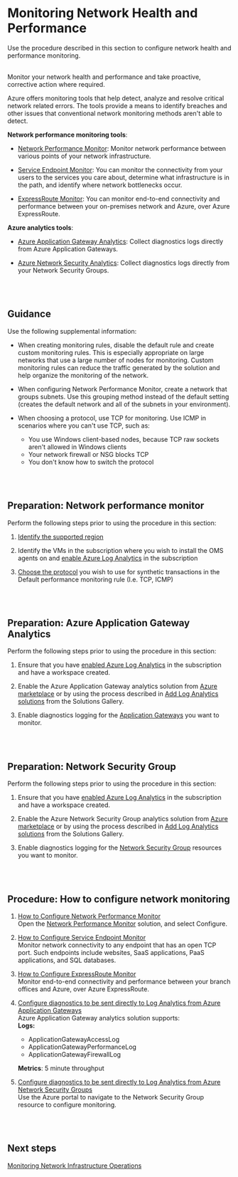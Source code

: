 # Monitoring Network Health and Performance
Use the procedure described in this section to configure network health and performance monitoring.
<br />
<br />

Monitor your network health and performance and take proactive, corrective action where required. 

Azure offers monitoring tools that help detect, analyze and resolve critical network related errors. The tools provide a means to identify breaches and other issues that conventional network monitoring methods aren't able to detect. 

**Network performance monitoring tools**:

- [Network Performance Monitor](https://docs.microsoft.com/en-us/azure/log-analytics/log-analytics-network-performance-monitor-performance-monitor): Monitor network performance between various points of your network infrastructure. 

- [Service Endpoint Monitor](https://docs.microsoft.com/en-us/azure/log-analytics/log-analytics-network-performance-monitor-service-endpoint): You can monitor the connectivity from your users to the services you care about, determine what infrastructure is in the path, and identify where network bottlenecks occur. 
	
- [ExpressRoute Monitor](https://docs.microsoft.com/en-us/azure/log-analytics/log-analytics-network-performance-monitor-expressroute): You can monitor end-to-end connectivity and performance between your on-premises network and Azure, over Azure ExpressRoute. 
	
	
**Azure analytics tools**:

- [Azure Application Gateway Analytics](https://docs.microsoft.com/en-us/azure/log-analytics/log-analytics-azure-networking-analytics#azure-application-gateway-analytics-solution-in-log-analytics): Collect diagnostics logs directly from Azure Application Gateways.
	
- [Azure Network Security Analytics](https://docs.microsoft.com/en-us/azure/log-analytics/log-analytics-azure-networking-analytics#azure-network-security-group-analytics-solution-in-log-analytics): Collect diagnostics logs directly from your Network Security Groups.
<br />
<br />

## Guidance
Use the following supplemental information:

- When creating monitoring rules, disable the default rule and create custom monitoring rules. This is especially appropriate on large networks that use a large number of nodes for monitoring. Custom monitoring rules can reduce the traffic generated by the solution and help organize the monitoring of the network.
	
- When configuring Network Performance Monitor, create a network that groups subnets. Use this grouping method instead of the default setting (creates the default network and all of the subnets in your environment).
	
- When choosing a protocol, use TCP for monitoring. Use ICMP in scenarios where you can't use TCP, such as:   
     - You use Windows client-based nodes, because TCP raw sockets aren't allowed in Windows clients  
     - Your network firewall or NSG blocks TCP  
     - You don't know how to switch the protocol  
<br />
<br />	

## Preparation: Network performance monitor
Perform the following steps prior to using the procedure in this section:

1. [Identify the supported region](https://docs.microsoft.com/en-us/azure/log-analytics/log-analytics-network-performance-monitor#supported-regions)
	
2. Identify the VMs in the subscription where you wish to install the OMS agents on and [enable Azure Log Analytics](https://docs.microsoft.com/en-us/azure/log-analytics/log-analytics-add-solutions) in the subscription
	
3. [Choose the protocol](https://docs.microsoft.com/en-us/azure/log-analytics/log-analytics-network-performance-monitor-performance-monitor#choose-the-protocol) you wish to use for synthetic transactions in the Default performance monitoring rule (I.e. TCP, ICMP)
<br />
<br />

## Preparation:  Azure Application Gateway Analytics
Perform the following steps prior to using the procedure in this section:

1. Ensure that you have [enabled Azure Log Analytics](https://docs.microsoft.com/en-us/azure/log-analytics/log-analytics-add-solutions) in the subscription and have a workspace created.
	
2. Enable the Azure Application Gateway analytics solution from [Azure marketplace](https://azuremarketplace.microsoft.com/en-us/marketplace/apps/microsoft.azureappgatewayanalyticsoms?tab=overview) or by using the process described in [Add Log Analytics solutions](https://docs.microsoft.com/en-us/azure/log-analytics/log-analytics-add-solutions) from the Solutions Gallery.
	
3. Enable diagnostics logging for the [Application Gateways](https://docs.microsoft.com/en-us/azure/application-gateway/application-gateway-diagnostics) you want to monitor.
<br />
<br />

## Preparation: Network Security Group
Perform the following steps prior to using the procedure in this section:

1. Ensure that you have [enabled Azure Log Analytics](https://docs.microsoft.com/en-us/azure/log-analytics/log-analytics-add-solutions) in the subscription and have a workspace created.
	
2. Enable the Azure Network Security Group analytics solution from [Azure marketplace](https://azuremarketplace.microsoft.com/en-us/marketplace/apps/microsoft.azureappgatewayanalyticsoms?tab=overview) or by using the process described in [Add Log Analytics solutions](https://docs.microsoft.com/en-us/azure/log-analytics/log-analytics-add-solutions) from the Solutions Gallery.
	
3. Enable diagnostics logging for the [Network Security Group](https://docs.microsoft.com/en-us/azure/virtual-network/virtual-network-nsg-manage-log) resources you want to monitor.
<br />
<br />

## Procedure:  How to configure network monitoring 

1. [How to Configure Network Performance Monitor](https://docs.microsoft.com/en-us/azure/log-analytics/log-analytics-network-performance-monitor-performance-monitor#configuration)  
     Open the [Network Performance Monitor](https://docs.microsoft.com/en-us/azure/log-analytics/log-analytics-network-performance-monitor) solution, and select Configure.
	
2. [How to Configure Service Endpoint Monitor](https://docs.microsoft.com/en-us/azure/log-analytics/log-analytics-network-performance-monitor-service-endpoint)  
     Monitor network connectivity to any endpoint that has an open TCP port. Such endpoints include websites, SaaS applications, PaaS applications, and SQL databases. 
	
3. [How to Configure ExpressRoute Monitor](https://docs.microsoft.com/en-us/azure/log-analytics/log-analytics-network-performance-monitor-expressroute#configuration)   
     Monitor end-to-end connectivity and performance between your branch offices and Azure, over Azure ExpressRoute.
	
4. [Configure diagnostics to be sent directly to Log Analytics from Azure Application Gateways](https://docs.microsoft.com/en-us/azure/log-analytics/log-analytics-azure-networking-analytics#enable-azure-application-gateway-diagnostics-in-the-portal)  
     Azure Application Gateway analytics solution supports:  
     **Logs:**   
	- ApplicationGatewayAccessLog  
	- ApplicationGatewayPerformanceLog  
	- ApplicationGatewayFirewallLog   

     **Metrics**: 5 minute throughput  

5. [Configure diagnostics to be sent directly to Log Analytics from Azure Network Security Groups](https://docs.microsoft.com/en-us/azure/log-analytics/log-analytics-azure-networking-analytics#enable-azure-network-security-group-diagnostics-in-the-portal)    
     Use the Azure portal to navigate to the Network Security Group resource to configure monitoring.
<br />
<br />

## Next steps
[Monitoring Network Infrastructure Operations](5.1.3-Monitoring-Network-Infrastructure-Operations.md)
